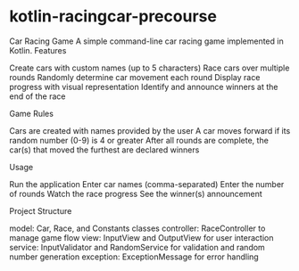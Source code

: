 # kotlin-racingcar-precourse

Car Racing Game
A simple command-line car racing game implemented in Kotlin.
Features

Create cars with custom names (up to 5 characters)
Race cars over multiple rounds
Randomly determine car movement each round
Display race progress with visual representation
Identify and announce winners at the end of the race

Game Rules

Cars are created with names provided by the user
A car moves forward if its random number (0-9) is 4 or greater
After all rounds are complete, the car(s) that moved the furthest are declared winners

Usage

Run the application
Enter car names (comma-separated)
Enter the number of rounds
Watch the race progress
See the winner(s) announcement

Project Structure

model: Car, Race, and Constants classes
controller: RaceController to manage game flow
view: InputView and OutputView for user interaction
service: InputValidator and RandomService for validation and random number generation
exception: ExceptionMessage for error handling